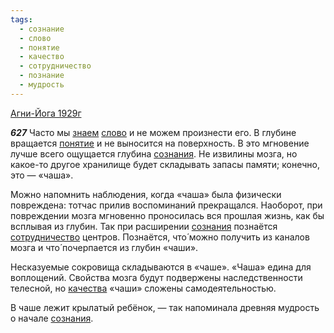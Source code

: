 ```yaml
---
tags:
  - сознание
  - слово
  - понятие
  - качество
  - сотрудничество
  - познание
  - мудрость
---
```


[Агни-Йога 1929г](/agni/1929)

___627___
Часто мы [знаем](/tag/#познание) [слово](/tag/#слово) и не можем произнести его. В глубине вращается [понятие](/tag/#понятие) и не выносится на поверхность. В это мгновение лучше всего ощущается глубина [сознания](/tag/#сознание). Не извилины мозга, но какое-то другое хранилище будет складывать запасы памяти; конечно, это — «чаша».   

Можно напомнить наблюдения, когда «чаша» была физически повреждена: тотчас прилив воспоминаний прекращался. Наоборот, при повреждении мозга мгновенно проносилась вся прошлая жизнь, как бы всплывая из глубин. Так при расширении [сознания](/tag/#сознание) познаётся [сотрудничество](/tag/#сотрудничество) центров. Познаётся, что́ можно получить из каналов мозга и что́ почерпается из глубин «чаши».   

Несказуемые сокровища складываются в «чаше». «Чаша» едина для воплощений. Свойства мозга будут подвержены наследственности телесной, но [качества](/tag/#качество) «чаши» сложены самодеятельностью.   

В чаше лежит крылатый ребёнок, — так напоминала древняя мудрость о начале [сознания](/tag/#сознание).